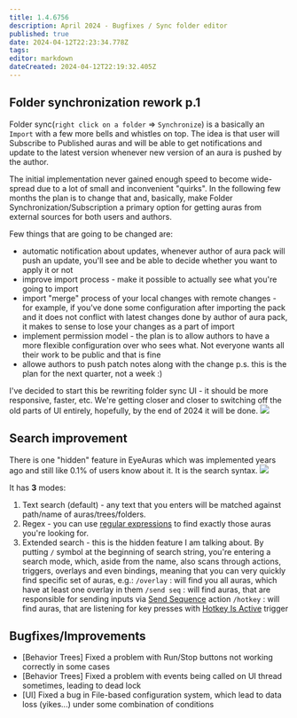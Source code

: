 ```yaml
---
title: 1.4.6756
description: April 2024 - Bugfixes / Sync folder editor
published: true
date: 2024-04-12T22:23:34.778Z
tags: 
editor: markdown
dateCreated: 2024-04-12T22:19:32.405Z
---
```


## Folder synchronization rework p.1
Folder sync(`right click on a folder` => `Synchronize`) is a basically an `Import` with a few more bells and whistles on top. 
The idea is that user will Subscribe to Published auras and will be able to get notifications and update to the latest version whenever new version of an aura is pushed by the author. 

The initial implementation never gained enough speed to become wide-spread due to a lot of small and inconvenient "quirks". In the following few months the plan is to change that and, basically, make Folder Synchronization/Subscription a primary option for getting auras from external sources for both users and authors. 

Few things that are going to be changed are:
- automatic notification about updates, whenever author of aura pack will push an update, you'll see and be able to decide whether you want to apply it or not
- improve import process - make it possible to actually see what you're going to import
- import "merge" process of your local changes with remote changes - for example, if you've done some configuration after importing the pack and it does not conflict with latest changes done by author of aura pack, it makes to sense to lose your changes as a part of import
- implement permission model - the plan is to allow authors to have a more flexible configuration over who sees what. Not everyone wants all their work to be public and that is fine
- allowe authors to push patch notes along with the change
p.s. this is the plan for the next quarter, not a week :)

I've decided to start this be rewriting folder sync UI - it should be more responsive, faster, etc. We're getting closer and closer to switching off the old parts of UI entirely, hopefully, by the end of 2024 it will be done. 
![](https://i.imgur.com/x5t0z0N.png)


## Search improvement 
There is one "hidden" feature in EyeAuras which was implemented years ago and still like 0.1% of users know about it. It is the search syntax. 
![](https://i.imgur.com/ySolDAn.png)

It has **3** modes:
1) Text search (default) - any text that you enters will be matched against path/name of auras/trees/folders. 
2) Regex - you can use [regular expressions](https://regexr.com/) to find exactly those auras you're looking for.
3) Extended search - this is the hidden feature I am talking about. By putting `/` symbol at the beginning of search string, you're entering a search mode, which, aside from the name, also scans through actions, triggers, overlays and even bindings, meaning that you can very quickly find specific set of auras, e.g.:
`/overlay` : will find you all auras, which have at least one overlay in them
`/send seq` : will find auras, that are responsible for sending inputs via [Send Sequence](/en/actions/sendinput/send-sequence) action
`/hotkey` : will find auras, that are listening for key presses with [Hotkey Is Active](/en/triggers/hotkey-is-active) trigger

## Bugfixes/Improvements
- [Behavior Trees] Fixed a problem with Run/Stop buttons not working correctly in some cases 
- [Behavior Trees] Fixed a problem with events being called on UI thread sometimes, leading to dead lock
- [UI] Fixed a bug in File-based configuration system, which lead to data loss (yikes...) under some combination of conditions 